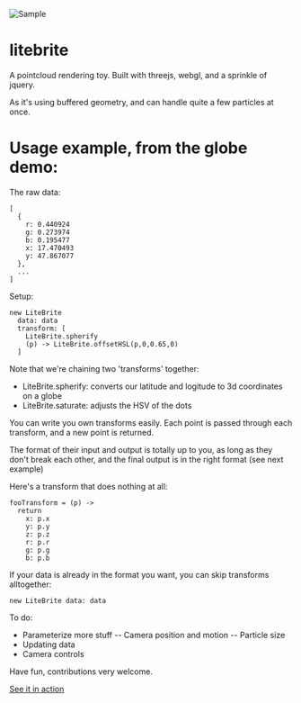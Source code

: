 ![Sample](https://raw.github.com/bwiklund/litebrite/master/source/images/globes.png)

litebrite
===

A pointcloud rendering toy. Built with threejs, webgl, and a sprinkle of jquery.

As it's using buffered geometry, and can handle quite a few particles at once.

Usage example, from the globe demo:
===

The raw data:
```
[
  {
    r: 0.440924
    g: 0.273974
    b: 0.195477
    x: 17.470493
    y: 47.867077
  },
  ...
]
```

Setup:
```
new LiteBrite 
  data: data
  transform: [
    LiteBrite.spherify
    (p) -> LiteBrite.offsetHSL(p,0,0.65,0)
  ]
```

Note that we're chaining two 'transforms' together:

- LiteBrite.spherify: converts our latitude and logitude to 3d coordinates on a globe
- LiteBrite.saturate: adjusts the HSV of the dots

You can write you own transforms easily. Each point is passed through each transform, and a new point is returned. 

The format of their input and output is totally up to you, as long as they don't break each other, and the final output is in the right format (see next example)

Here's a transform that does nothing at all:
```
fooTransform = (p) ->
  return
    x: p.x
    y: p.y
    z: p.z
    r: p.r
    g: p.g
    b: p.b
```

If your data is already in the format you want, you can skip transforms alltogether:

```
new LiteBrite data: data
```

To do:
- Parameterize more stuff
-- Camera position and motion
-- Particle size
- Updating data
- Camera controls

Have fun, contributions very welcome.

[See it in action](http://bwiklund.github.com/litebrite)